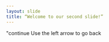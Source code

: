 ```yaml
---
layout: slide
title: “Welcome to our second slide!”
---
```

"continue
Use the left arrow to go back
